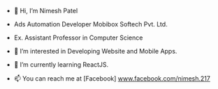 - 👋 Hi, I’m Nimesh Patel 
-  Ads Automation Developer Mobibox Softech Pvt. Ltd. 
-  Ex. Assistant Professor in Computer Science
- 👀 I’m interested in Developing Website and Mobile Apps.
- 🌱 I’m currently learning ReactJS.

- 📫 You can reach me at [Facebook] www.facebook.com/nimesh.217

<!---
nimesh217/nimesh217 is a ✨ special ✨ repository because its `README.md` (this file) appears on your GitHub profile.
You can click the Preview link to take a look at your changes.
--->
